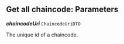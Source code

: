 

## Get all chaincode: Parameters





  
<article>

***chaincodeUri*** `ChaincodeUriDTO` 

The unique id of a chaincode.

</article>

